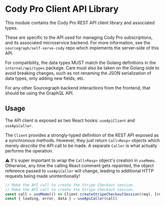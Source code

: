 # Cody Pro Client API Library

This module contains the Cody Pro REST API client library and associated types.

These are specific to the API used for managing Cody Pro subscriptions, and its associated
microservice backend. For more information, see the `sourcegraph/self-serve-cody` repo which
implements the server-side of this API.

For compatibility, the data types MUST match the Golang definitions in the `internal/api/types`
package. Care must also be taken on the Golang side to avoid breaking changes, such as not
renaming the JSON serialization of data types, only adding new fields, etc.

For any other Sourcegraph backend interactions from the frontend, that should be using the
GraphQL API.

## Usage

The API client is exposed as two React hooks: `useApiClient` and `useApiCaller`.

The `Client` provides a strongly-typed definition of the REST API exposed as a synchronous methods.
However, they just return `Call<Resp>` objects which merely _describe_ the API call to be made.
A separate `Caller` is what actually performs the operation.

⚠️ It's super important to wrap the `Call<Resp>` object's creation in `useMemo`. Otherwise, any time
the calling React comment gets repainted, the object reference passed to `useApiCaller` will change,
leading to additional HTTP requests being made unintentionally!

```ts
// Make the API call to create the Stripe Checkout session.
// Make the API call to create the Stripe Checkout session.
const call = useMemo(() => Client.createStripeCheckoutSession(req), [req.customerEmail, req.showPromoCodeField])
const { loading, error, data } = useApiCaller(call)
```
